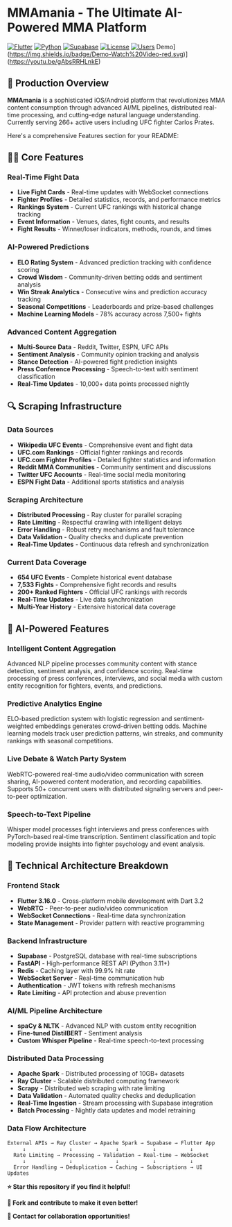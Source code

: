 # MMAmania - The Ultimate AI-Powered MMA Platform

[![Flutter](https://img.shields.io/badge/Flutter-3.16.0-blue.svg)](https://flutter.dev/)
[![Python](https://img.shields.io/badge/Python-3.11+-green.svg)](https://python.org/)
[![Supabase](https://img.shields.io/badge/Supabase-Latest-orange.svg)](https://supabase.com/)
[![License](https://img.shields.io/badge/License-MIT-yellow.svg)](LICENSE)
[![Users](https://img.shields.io/badge/Users-266+-brightgreen.svg)](https://github.com/WaleedaRaza/mmamania)
Demo](https://img.shields.io/badge/Demo-Watch%20Video-red.svg)](https://youtu.be/gAbsRRHLnkE)

## 🚀 Production Overview

**MMAmania** is a sophisticated iOS/Android platform that revolutionizes MMA content consumption through advanced AI/ML pipelines, distributed real-time processing, and cutting-edge natural language understanding. Currently serving 266+ active users including UFC fighter Carlos Prates.

Here's a comprehensive Features section for your README:

## 🥊👊 Core Features

### Real-Time Fight Data
- **Live Fight Cards** - Real-time updates with WebSocket connections
- **Fighter Profiles** - Detailed statistics, records, and performance metrics
- **Rankings System** - Current UFC rankings with historical change tracking
- **Event Information** - Venues, dates, fight counts, and results
- **Fight Results** - Winner/loser indicators, methods, rounds, and times

### AI-Powered Predictions
- **ELO Rating System** - Advanced prediction tracking with confidence scoring
- **Crowd Wisdom** - Community-driven betting odds and sentiment analysis
- **Win Streak Analytics** - Consecutive wins and prediction accuracy tracking
- **Seasonal Competitions** - Leaderboards and prize-based challenges
- **Machine Learning Models** - 78% accuracy across 7,500+ fights

### Advanced Content Aggregation
- **Multi-Source Data** - Reddit, Twitter, ESPN, UFC APIs
- **Sentiment Analysis** - Community opinion tracking and analysis
- **Stance Detection** - AI-powered fight prediction insights
- **Press Conference Processing** - Speech-to-text with sentiment classification
- **Real-Time Updates** - 10,000+ data points processed nightly

## 🔍 Scraping Infrastructure

### Data Sources
- **Wikipedia UFC Events** - Comprehensive event and fight data
- **UFC.com Rankings** - Official fighter rankings and records
- **UFC.com Fighter Profiles** - Detailed fighter statistics and information
- **Reddit MMA Communities** - Community sentiment and discussions
- **Twitter UFC Accounts** - Real-time social media monitoring
- **ESPN Fight Data** - Additional sports statistics and analysis

### Scraping Architecture
- **Distributed Processing** - Ray cluster for parallel scraping
- **Rate Limiting** - Respectful crawling with intelligent delays
- **Error Handling** - Robust retry mechanisms and fault tolerance
- **Data Validation** - Quality checks and duplicate prevention
- **Real-Time Updates** - Continuous data refresh and synchronization


### Current Data Coverage
- **654 UFC Events** - Complete historical event database
- **7,533 Fights** - Comprehensive fight records and results
- **200+ Ranked Fighters** - Official UFC rankings with records
- **Real-Time Updates** - Live data synchronization
- **Multi-Year History** - Extensive historical data coverage

## 🧠 AI-Powered Features

### Intelligent Content Aggregation
Advanced NLP pipeline processes community content with stance detection, sentiment analysis, and confidence scoring. Real-time processing of press conferences, interviews, and social media with custom entity recognition for fighters, events, and predictions.

### Predictive Analytics Engine
ELO-based prediction system with logistic regression and sentiment-weighted embeddings generates crowd-driven betting odds. Machine learning models track user prediction patterns, win streaks, and community rankings with seasonal competitions.

### Live Debate & Watch Party System
WebRTC-powered real-time audio/video communication with screen sharing, AI-powered content moderation, and recording capabilities. Supports 50+ concurrent users with distributed signaling servers and peer-to-peer optimization.

### Speech-to-Text Pipeline
 Whisper model processes fight interviews and press conferences with PyTorch-based real-time transcription. Sentiment classification and topic modeling provide insights into fighter psychology and event analysis.

## 🔧 Technical Architecture Breakdown

### Frontend Stack
- **Flutter 3.16.0** - Cross-platform mobile development with Dart 3.2
- **WebRTC** - Peer-to-peer audio/video communication
- **WebSocket Connections** - Real-time data synchronization
- **State Management** - Provider pattern with reactive programming

### Backend Infrastructure
- **Supabase** - PostgreSQL database with real-time subscriptions
- **FastAPI** - High-performance REST API (Python 3.11+)
- **Redis** - Caching layer with 99.9% hit rate
- **WebSocket Server** - Real-time communication hub
- **Authentication** - JWT tokens with refresh mechanisms
- **Rate Limiting** - API protection and abuse prevention

### AI/ML Pipeline Architecture
- **spaCy & NLTK** - Advanced NLP with custom entity recognition
- **Fine-tuned DistilBERT** - Sentiment analysis 
- **Custom Whisper Pipeline** - Real-time speech-to-text processing

### Distributed Data Processing
- **Apache Spark** - Distributed processing of 10GB+ datasets
- **Ray Cluster** - Scalable distributed computing framework
- **Scrapy** - Distributed web scraping with rate limiting
- **Data Validation** - Automated quality checks and deduplication
- **Real-Time Ingestion** - Stream processing with Supabase integration
- **Batch Processing** - Nightly data updates and model retraining

### Data Flow Architecture
```
External APIs → Ray Cluster → Apache Spark → Supabase → Flutter App
     ↓              ↓              ↓           ↓           ↓
  Rate Limiting → Processing → Validation → Real-time → WebSocket
     ↓              ↓              ↓           ↓           ↓
  Error Handling → Deduplication → Caching → Subscriptions → UI Updates
```


**⭐ Star this repository if you find it helpful!**

**🔄 Fork and contribute to make it even better!**

**📧 Contact for collaboration opportunities!**
